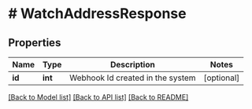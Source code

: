 # # WatchAddressResponse

## Properties

Name | Type | Description | Notes
------------ | ------------- | ------------- | -------------
**id** | **int** | Webhook Id created in the system | [optional] 

[[Back to Model list]](../../README.md#documentation-for-models) [[Back to API list]](../../README.md#documentation-for-api-endpoints) [[Back to README]](../../README.md)


